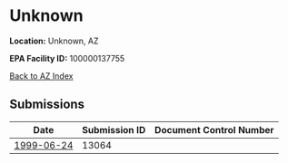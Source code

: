 # Unknown

**Location:** Unknown, AZ

**EPA Facility ID:** 100000137755

[Back to AZ Index](../../index.md)

## Submissions

| Date | Submission ID | Document Control Number |
|------|--------------|-------------------------|
| [1999-06-24](submissions/13064.md) | 13064 |  |
